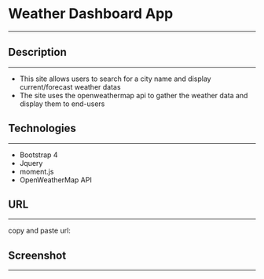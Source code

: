 # Weather Dashboard App
-----------------------

## Description
---------------
- This site allows users to search for a city name and display current/forecast weather datas
- The site uses the openweathermap api to gather the weather data and display them to end-users

## Technologies
----------------
- Bootstrap 4
- Jquery
- moment.js
- OpenWeatherMap API

 ## URL
 -------
 copy and paste url: 

 ## Screenshot
 --------------